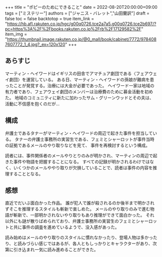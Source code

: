 +++
title = "ポピーのためにできること"
date = 2022-08-20T20:00:00+09:00
tags = ["ミステリー"]
authors = ["ジャニス・バレット","山田蘭訳"]
draft = false
toc = false
backtotop = true
item_link = "https://hb.afl.rakuten.co.jp/hgc/g00q0726.tce2a7a5.g00q0726.tce2b697/?pc=https%3A%2F%2Fbooks.rakuten.co.jp%2Frb%2F17129582%2F"
item_img = "https://thumbnail.image.rakuten.co.jp/@0_mall/book/cabinet/7772/9784087607772_1_4.jpg?_ex=120x120"
+++

## あらすじ
マーティン・ヘイワードはイギリスの田舎でアマチュア劇団である〈フェアウェイ劇団〉を運営している。
ある日、マーティン・ヘイワードの孫娘が難病を患ったことが発覚する。治療には大金が必要であった。
ヘイワード一家は地域の有力者であり、フェアウェイ劇団のメンバーは治療費のために募金活動を初めた。
地域のコミュニティに新たに加わったサム・グリーンウッドとその夫は、活動に不信感を抱くのだが...

## 構成
弁護士であるタナーがマーティン・ヘイワードの周辺で起きた事件を担当している。
タナーの弁護士事務所の実習生である、フェミとシャーロットが事件当時の証拠であるメールのやり取りなどを見て、
事件を再検討するという構成。

読者には、事件関係者のメールやりとりのみが明かされ、マーティンの周辺で起きた事件や物語を把握することになる。
すべての記録が明かされるわけではなく、いくつかのメールややり取りが欠損していることで、読者は事件の内容を推理することとなる。


## 感想
直近でだいぶ面白かった作品。
誰が犯人で誰が殺されるのか後半まで明かされずそこを推理するスタイルも斬新で楽しめた。
メールのやり取りのみで進む物語が斬新で、一部明かされないやり取りもあり推理ができて面白かった。
それ以外にも謎が散りばめられており、弁護士事務所の実習生のフェミとシャーロットと共に事件の調査を進めているようで、没入感があった。

読み始めはメールのやり取りのスタイルに慣れなかったり、登場人物は多かったり、と読みづらい感じではあるが、各人ともしっかりとキャラクターがあり、次第に引き込まれ一気に読み進めることができた。

